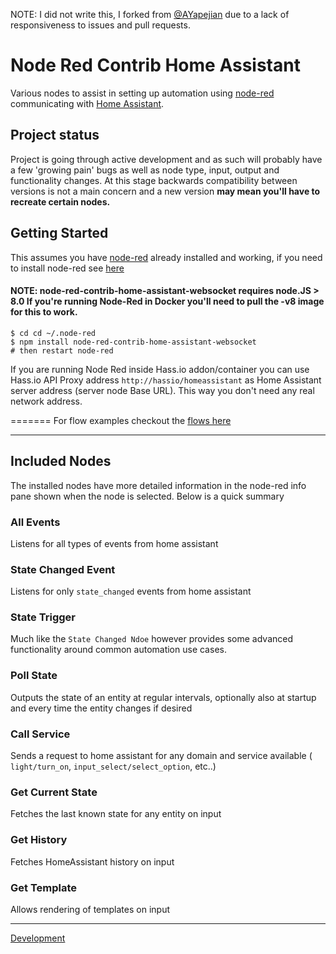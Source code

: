 NOTE: I did not write this, I forked from [@AYapejian](https://github.com/AYapejian/node-red-contrib-home-assistant) due to a lack of responsiveness to issues and pull requests.

# Node Red Contrib Home Assistant

Various nodes to assist in setting up automation using [node-red](https://nodered.org/) communicating with [Home Assistant](https://home-assistant.io/).

## Project status

Project is going through active development and as such will probably have a few 'growing pain' bugs as well as node type, input, output and functionality changes.  At this stage backwards compatibility between versions is not a main concern and a new version __may mean you'll have to recreate certain nodes.__

## Getting Started

This assumes you have [node-red](http://nodered.org/) already installed and working, if you need to install node-red see [here](http://nodered.org/docs/getting-started/installation)

#### NOTE: node-red-contrib-home-assistant-websocket requires node.JS > 8.0  If you're running Node-Red in Docker you'll need to pull the -v8 image for this to work.

```shell
$ cd cd ~/.node-red
$ npm install node-red-contrib-home-assistant-websocket
# then restart node-red
```

If you are running Node Red inside Hass.io addon/container you can use Hass.io API Proxy address `http://hassio/homeassistant` as Home Assistant server address (server node Base URL). This way you don't need any real network address.

=======
For flow examples checkout the [flows here](https://raw.githubusercontent.com/zachowj/node-red-contrib-home-assistant-websocket/master/_docker/node-red/root-fs/data/flows.json)

---
## Included Nodes
The installed nodes have more detailed information in the node-red info pane shown when the node is selected. Below is a quick summary

### All Events
Listens for all types of events from home assistant

### State Changed Event
Listens for only `state_changed` events from home assistant

### State Trigger
Much like the `State Changed Ndoe` however provides some advanced functionality around common automation use cases.

### Poll State
Outputs the state of an entity at regular intervals, optionally also at startup and every time the entity changes if desired

### Call Service
Sends a request to home assistant for any domain and service available ( `light/turn_on`, `input_select/select_option`, etc..)

### Get Current State
Fetches the last known state for any entity on input

### Get History
Fetches HomeAssistant history on input

### Get Template
Allows rendering of templates on input

---

[Development](https://github.com/zachowj/node-red-contrib-home-assistant-websocket/wiki/Development)